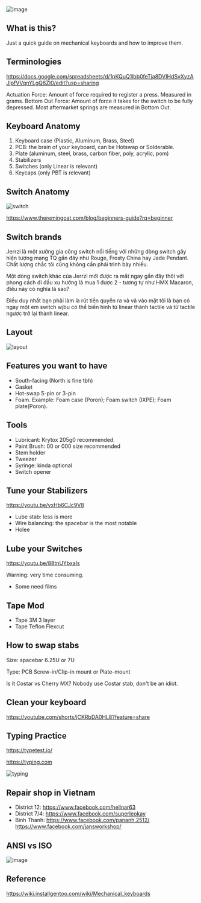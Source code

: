 ![image](https://github.com/wentallout/keyboard/assets/76118931/fcd7ac2a-83d8-4612-92f7-54c76776d7b7)

## What is this?

Just a quick guide on mechanical keyboards and how to improve them.

## Terminologies

https://docs.google.com/spreadsheets/d/1pKQuQ1lbb0feTja8DVIHdSvXyzAJlpfVVqnYLgQ6ZI0/edit?usp=sharing

Actuation Force: Amount of force required to register a press. Measured in grams.
Bottom Out Force: Amount of force it takes for the switch to be fully depressed. Most aftermarket springs are measured in Bottom Out.

## Keyboard Anatomy

1. Keyboard case (Plastic, Aluminum, Brass, Steel)
2. PCB: the brain of your keyboard, can be Hotswap or Solderable.
3. Plate (aluminum, steel, brass, carbon fiber, poly, acrylic, pom)
4. Stabilizers
5. Switches (only Linear is relevant)
6. Keycaps (only PBT is relevant)

## Switch Anatomy

![switch](https://github.com/wentallout/keyboard/assets/76118931/ef8fb35f-75ff-4eb4-9bab-9efb5099fcd7)


https://www.theremingoat.com/blog/beginners-guide?rq=beginner

## Switch brands

Jerrzi là một xưởng gia công switch nổi tiếng với những dòng switch gây hiện tượng mạng TQ gần đây như Rouge, Frosty China hay Jade Pendant. Chất lượng chắc tôi cũng không cần phải trình bày nhiều.

Một dòng switch khác của Jerrzi mới được ra mắt ngay gần đây thôi với phong cách đi đầu xu hướng là mua 1 được 2 - tương tự như HMX Macaron,  điều này có nghĩa là sao? 

Điều duy nhất bạn phải làm là rút tiền quyển ra và vả vào mặt tôi là bạn có ngay một em switch wjbu có thể biến hình từ linear thành tactile và từ tactile ngược trở lại thành linear.

## Layout

![layout](https://github.com/wentallout/keyboard/assets/76118931/075f6d98-1589-4fdf-ade9-bd0e002b0ce6)

## Features you want to have

- South-facing (North is fine tbh)
- Gasket
- Hot-swap 5-pin or 3-pin
- Foam. Example: Foam case (Poron); Foam switch (IXPE); Foam plate(Poron).

## Tools

- Lubricant: Krytox 205g0 recommended.
- Paint Brush: 00 or 000 size recommended
- Stem holder
- Tweezer
- Syringe: kinda optional
- Switch opener

## Tune your Stabilizers

https://youtu.be/vxHb6CJc9V8

- Lube stab: less is more
- Wire balancing: the spacebar is the most notable
- Holee

## Lube your Switches

https://youtu.be/88tnUYbxaIs

Warning: very time consuming.

- Some need films

## Tape Mod

- Tape 3M 3 layer
- Tape Teflon Flexcut

## How to swap stabs

Size: spacebar 6.25U or 7U

Type: PCB Screw-in/Clip-in mount or Plate-mount

Is it Costar vs Cherry MX? Nobody use Costar stab, don't be an idiot.

## Clean your keyboard

https://youtube.com/shorts/jCKRbDA0HL8?feature=share

## Typing Practice

https://typetest.io/

https://typing.com

![typing](https://github.com/wentallout/keyboard/assets/76118931/54736990-8e7a-44f2-b383-5e393736399a)

## Repair shop in Vietnam

- District 12: https://www.facebook.com/hellnar63
- District 7/4: https://www.facebook.com/superleokay
- Binh Thanh:
https://www.facebook.com/pananh.2512/
https://www.facebook.com/jansworkshop/

## ANSI vs ISO

![image](https://github.com/wentallout/keyboard/assets/76118931/bd902ba3-004c-4f60-9278-9555b1a8611b)



## Reference

https://wiki.installgentoo.com/wiki/Mechanical_keyboards


